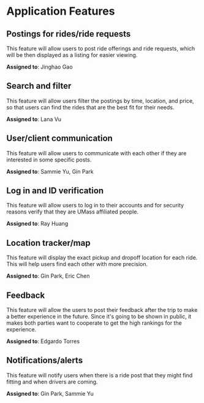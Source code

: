 
# Application Features

## Postings for rides/ride requests

This feature will allow users to post ride offerings and ride requests, which will be then displayed as a listing for easier viewing.

**Assigned to**: Jinghao Gao

## Search and filter

This feature will allow users filter the postings by time, location, and price, so that users can find the rides that are the best fit for their needs. 

**Assigned to**: Lana Vu
  
## User/client communication

This feature will allow users to communicate with each other if they are interested in some specific posts.

**Assigned to**: Sammie Yu, Gin Park

## Log in and ID verification

This feature will allow users to log in to their accounts and for security reasons verify that they are UMass affiliated people. 

**Assigned to**: Ray Huang

## Location tracker/map

This feature will display the exact pickup and dropoff location for each ride. This will help users find each other with more precision. 

**Assigned to**: Gin Park, Eric Chen

## Feedback 

This feature will allow the users to post their feedback after the trip to make a better experience in the future. Since it's going to be shown in public, it makes both parties want to cooperate to get the high rankings for the experience. 

**Assigned to**: Edgardo Torres

## Notifications/alerts

This feature will notify users when there is a ride post that they might find fitting and when drivers are coming.

**Assigned to**: Gin Park, Sammie Yu
